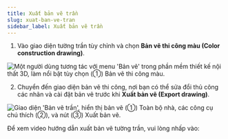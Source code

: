 ```yaml
---
title: Xuất bản vẽ trần
slug: xuat-ban-ve-tran
sidebar_label: Xuất bản vẽ trần
---
```


1. Vào giao diện tường trần tùy chỉnh và chọn **Bản vẽ thi công màu (Color construction drawing)**.

![Một người dùng tương tác với menu 'Bản vẽ' trong phần mềm thiết kế nội thất 3D, làm nổi bật tùy chọn (①) Bản vẽ thi công màu.](https://storage.googleapis.com/jegavn_kb/images/d05a1829-79d0-4f3f-9d7c-a6ed67407ef7.png)

2. Chuyển đến giao diện bản vẽ thi công, nơi bạn có thể sửa đổi thủ công các nhãn và cài đặt bản vẽ trước khi **Xuất bản vẽ (Export drawing)**.

![Giao diện 'Bản vẽ trần', hiển thị bản vẽ (①) Toàn bộ nhà, các công cụ chú thích (②), và nút (③) Xuất bản vẽ.](https://storage.googleapis.com/jegavn_kb/images/121cd198-b5fb-43e7-92fd-b235335b0b0e.png)

Để xem video hướng dẫn xuất bản vẽ tường trần, vui lòng nhấp vào: